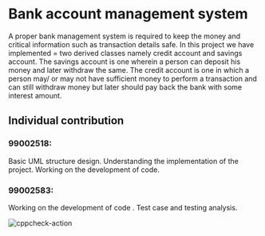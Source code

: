 # Bank account management system
A proper bank management system is required to keep the money and critical information such as transaction details safe. In this project we have implemented = two derived classes namely credit account and savings account.
The savings account is one wherein a person can deposit his money and later withdraw the same. 
The credit account is one in which a person may/ or may not have sufficient money to perform a transaction and can still withdraw money but later should pay back the bank with some interest amount.


## Individual contribution
### 99002518:
Basic UML structure design. 
Understanding the implementation of the project.
Working on the development of code. 

### 99002583: 
Working on the development of code .
Test case and testing analysis.


  
![cppcheck-action](https://github.com/99002518/Genisis-MiniProject/workflows/cppcheck-action/badge.svg)

